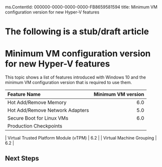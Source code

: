 ms.ContentId: 000000-0000-0000-0000-FB8659581594 
title: Minimum VM configuration version for new Hyper-V features

# The following is a stub/draft article #

# Minimum VM configuration version for new Hyper-V features #

This topic shows a list of features introduced with Windows 10 and the minimum VM configuration version that is required to use them.

| Feature Name                           | Minimum VM version |
| :------------------------------------- | -----------------: |
| Hot Add/Remove Memory                  |                6.0 |
| Hot Add/Remove Network Adapters        |                5.0 |
| Secure Boot for Linux VMs              |                6.0 |
| Production Checkpoints                 |                    |

| Virtual Trusted Platform Module (vTPM) |                6.2 |
| Virtual Machine Grouping               |                6.2 |

## Next Steps ##
